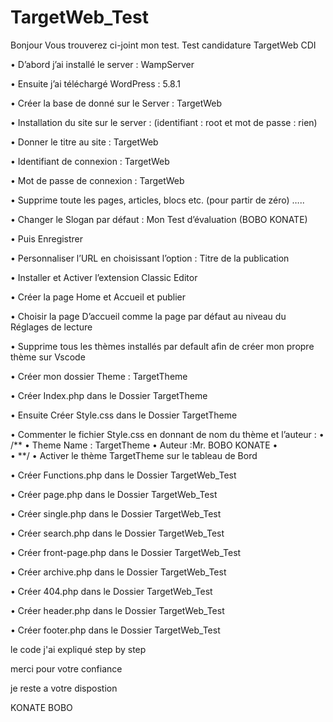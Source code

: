 # TargetWeb_Test

Bonjour Vous trouverez ci-joint mon test.
Test candidature TargetWeb
CDI


•	D’abord j’ai installé le server :  WampServer

•	Ensuite j’ai téléchargé WordPress : 5.8.1

•	Créer la base de donné sur le Server : TargetWeb

•	Installation du site sur le server : (identifiant : root et mot de passe : rien)

•	Donner le titre au site : TargetWeb

•	Identifiant de connexion : TargetWeb

•	Mot de passe de connexion : TargetWeb

•	Supprime toute les pages, articles, blocs etc. (pour partir de zéro) …..

•	Changer le Slogan par défaut : Mon Test d’évaluation (BOBO KONATE)

•	Puis Enregistrer 

•	Personnaliser l’URL en choisissant  l’option : Titre de la publication

•	Installer et Activer l’extension Classic Editor

•	Créer la page Home et Accueil  et publier 

•	Choisir la page D’accueil comme la page par défaut au niveau du Réglages de lecture

•	Supprime tous les thèmes installés par default afin de créer mon propre thème sur Vscode

•	Créer mon dossier Theme : TargetTheme

•	Créer Index.php dans le Dossier TargetTheme

•	Ensuite Créer Style.css dans le Dossier TargetTheme

•	Commenter  le fichier Style.css  en donnant de nom du thème et l’auteur : 
•	/**
•	Theme Name : TargetTheme
•	Auteur :Mr. BOBO KONATE
•	
•	**/
•	Activer le thème TargetTheme sur le tableau de Bord  

•	Créer Functions.php dans le Dossier TargetWeb_Test

•	Créer page.php dans le Dossier TargetWeb_Test

•	Créer single.php dans le Dossier TargetWeb_Test

•	Créer search.php dans le Dossier TargetWeb_Test

•	Créer front-page.php dans le Dossier TargetWeb_Test

•	Créer archive.php dans le Dossier TargetWeb_Test

•	Créer 404.php dans le Dossier TargetWeb_Test

•	Créer header.php dans le Dossier TargetWeb_Test

•	Créer footer.php dans le Dossier TargetWeb_Test



le code j'ai expliqué step by step



merci pour votre confiance 


je reste a votre dispostion 


KONATE BOBO
